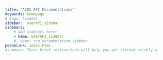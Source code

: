 ```yaml
---
title: "ACOS API Documentations"
keywords: homepage
# tags: [index]
sidebar:  UserAPI_sidebar
sidebars: 
    # add sidebars here:
    - name: UserAPI_sidebar
    #- name: org_documentation_sidebar
permalink: index.html
#summary: These brief instructions will help you get started quickly with the theme. The other topics in this help provide additional information and detail about working with other aspects of this theme and Jekyll.
---
```


